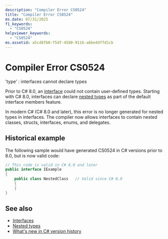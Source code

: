 ```yaml
---
description: "Compiler Error CS0524"
title: "Compiler Error CS0524"
ms.date: 07/31/2025
f1_keywords: 
  - "CS0524"
helpviewer_keywords: 
  - "CS0524"
ms.assetid: a5cd8fb0-f5df-4580-9116-a6be4dffd1cb
---
```

# Compiler Error CS0524

'type' : interfaces cannot declare types  
  
Prior to C# 8.0, an [interface](../language-reference/keywords/interface.md) could not contain user-defined types. Starting with C# 8.0, interfaces can declare [nested types](../programming-guide/classes-and-structs/nested-types.md) as part of the default interface members feature.

In modern C# (C# 8.0 and later), this error is no longer generated for nested types in interfaces. The compiler now allows interfaces to contain nested classes, structs, interfaces, enums, and delegates.

## Historical example

The following sample would have generated CS0524 in C# versions prior to 8.0, but is now valid code:  
  
```csharp  
// This code is valid in C# 8.0 and later
public interface IExample  
{  
    public class NestedClass   // Valid since C# 8.0
    {  
    }  
}  
```

## See also

- [Interfaces](../language-reference/keywords/interface.md)  
- [Nested types](../programming-guide/classes-and-structs/nested-types.md)  
- [What's new in C# version history](../whats-new/csharp-version-history.md#c-version-80)
